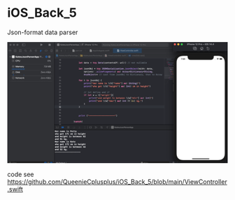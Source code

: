 # iOS_Back_5
Json-format data parser

![](https://github.com/QueenieCplusplus/iOS_Back_5/raw/main/output.png)

code see https://github.com/QueenieCplusplus/iOS_Back_5/blob/main/ViewController.swift

